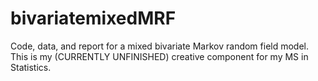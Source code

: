 # bivariatemixedMRF
Code, data, and report for a mixed bivariate Markov random field model. This is my (CURRENTLY UNFINISHED) creative component for my MS in Statistics.
